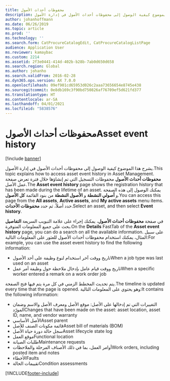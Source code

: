 ```yaml
---
title: محفوظات أحداث الأصول
description: يشرح هذا الموضوع كيفية الوصول إلى محفوظات أحداث الأصول في إدارة الأصول.
author: johanhoffmann
ms.date: 06/26/2019
ms.topic: article
ms.prod: ''
ms.technology: ''
ms.search.form: CatProcureCatalogEdit, CatProcureCatalogListPage
audience: Application User
ms.reviewer: kamaybac
ms.custom: 2214
ms.assetid: 2f3e0441-414d-402b-b28b-7ab0d650d658
ms.search.region: Global
ms.author: johanho
ms.search.validFrom: 2016-02-28
ms.dyn365.ops.version: AX 7.0.0
ms.openlocfilehash: 09ef901cd65953d026c2aaa73656654e8745e438
ms.sourcegitcommit: 0e8db169c3f90bd750826af76709ef5d621fd377
ms.translationtype: HT
ms.contentlocale: ar-SA
ms.lasthandoff: 04/01/2021
ms.locfileid: "5838576"
---
```

# <a name="asset-event-history"></a><span data-ttu-id="63a2a-103">محفوظات أحداث الأصول</span><span class="sxs-lookup"><span data-stu-id="63a2a-103">Asset event history</span></span>

[!include [banner](../../includes/banner.md)]

 

<span data-ttu-id="63a2a-104">يشرح هذا الموضوع كيفية الوصول إلى محفوظات أحداث الأصول في إدارة الأصول.</span><span class="sxs-lookup"><span data-stu-id="63a2a-104">This topic explains how to access asset event history in Asset Management.</span></span> <span data-ttu-id="63a2a-105">تعرض صفحة‏‎ **محفوظات أحداث الأصول** محفوظات التسجيل التي تم إنشاؤها خلال فترة عمل الأصل.</span><span class="sxs-lookup"><span data-stu-id="63a2a-105">The **Asset event history** page shows the registration history that has been made during the lifetime of an asset.</span></span> <span data-ttu-id="63a2a-106">يمكنك الوصول إلى هذه الصفحة من بنود القائمة **كل الأصول‏‎** و **الأصول النشطة‏‎** و **أصولي النشطة**.</span><span class="sxs-lookup"><span data-stu-id="63a2a-106">You can access this page from the **All assets**, **Active assets**, and **My active assets** menu items.</span></span> <span data-ttu-id="63a2a-107">حدد أصلاً، ثم حدد **محفوظات الأحداث**.</span><span class="sxs-lookup"><span data-stu-id="63a2a-107">Select an asset, and then select **Event history**.</span></span>

<span data-ttu-id="63a2a-108">على علامة التبويب السريعة **التفاصيل‏‎** في صفحة **محفوظات أحداث الأصول**، يمكنك إجراء بحث على جميع المعلومات المتوفرة.</span><span class="sxs-lookup"><span data-stu-id="63a2a-108">On the **Details** FastTab of the **Asset event history** page, you can do a search on all the available information.</span></span> <span data-ttu-id="63a2a-109">على سبيل المثال، يمكنك استخدام محفوظات أحداث الأصول للعثور على المعلومات التالية:</span><span class="sxs-lookup"><span data-stu-id="63a2a-109">For example, you can use the asset event history to find the following information:</span></span>

- <span data-ttu-id="63a2a-110">تاريخ ووقت آخر استخدام لنوع وظيفة على أحد الأصول</span><span class="sxs-lookup"><span data-stu-id="63a2a-110">When a job type was last used on an asset</span></span>
- <span data-ttu-id="63a2a-111">تاريخ ووقت قيام عامل بإدخال ملاحظة حول وظيفة أمر عمل</span><span class="sxs-lookup"><span data-stu-id="63a2a-111">When a specific worker entered a remark on a work order job</span></span>

<span data-ttu-id="63a2a-112">يتم تحديث المخطط الزمني في كل مرة يتم فيها فتح الصفحة.</span><span class="sxs-lookup"><span data-stu-id="63a2a-112">The timeline is updated every time that the page is opened.</span></span> <span data-ttu-id="63a2a-113">وهو يحتوي على المعلومات التالية:</span><span class="sxs-lookup"><span data-stu-id="63a2a-113">It contains the following information:</span></span>

- <span data-ttu-id="63a2a-114">التغييرات التي تم إدخالها على الأصل: موقع الأصل ومعرف الأصل والاسم وضمان المورّد</span><span class="sxs-lookup"><span data-stu-id="63a2a-114">Changes that have been made on the asset: asset location, asset ID, name, and vendor warranty</span></span>
- <span data-ttu-id="63a2a-115">الأصل الأساسي</span><span class="sxs-lookup"><span data-stu-id="63a2a-115">Asset parent</span></span>
- <span data-ttu-id="63a2a-116">قائمة مكونات الصنف للأصل</span><span class="sxs-lookup"><span data-stu-id="63a2a-116">Asset bill of materials (BOM)</span></span>
- <span data-ttu-id="63a2a-117">سجل حالة دورة حياة الأصل</span><span class="sxs-lookup"><span data-stu-id="63a2a-117">Asset lifecycle state log</span></span>
- <span data-ttu-id="63a2a-118">موقع العمل</span><span class="sxs-lookup"><span data-stu-id="63a2a-118">Functional location</span></span>
- <span data-ttu-id="63a2a-119">طلبات الصيانة</span><span class="sxs-lookup"><span data-stu-id="63a2a-119">Maintenance requests</span></span>
- <span data-ttu-id="63a2a-120">أوامر العمل، بما في ذلك الأصناف المرحلة والملاحظات</span><span class="sxs-lookup"><span data-stu-id="63a2a-120">Work orders, including posted item and notes</span></span>
- <span data-ttu-id="63a2a-121">الأخطاء</span><span class="sxs-lookup"><span data-stu-id="63a2a-121">Faults</span></span>
- <span data-ttu-id="63a2a-122">تقييمات الحالة</span><span class="sxs-lookup"><span data-stu-id="63a2a-122">Condition assessments</span></span>


[!INCLUDE[footer-include](../../../includes/footer-banner.md)]